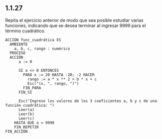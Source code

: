 ## 1.1.27
Repita el ejercicio anterior de modo que sea posible estudiar varias funciones, indicando que se desea terminar al ingresar 9999 para el término cuadrático.

```
ACCIÓN func_cuadrática ES
  AMBIENTE
    a, b, c, rango : numérico
  PROCESO
  ACCIÓN
      a := 0

      SI a <> 0 ENTONCES
        PARA x := 20 HASTA -20; -2 HACER
          rango := a * x ** 2 + b * x + c
          Esc("(x, ", rango, ")")
        FIN_PARA
      FIN_SI

      Esc("Ingrese los valores de los 3 coeficientes a, b y c de una función cuadrática: ")
      Leer(a)
      Leer(b)
      Leer(c)
    HASTA QUE a = 9999
    FIN_REPETIR
FIN_ACCIÓN
```
